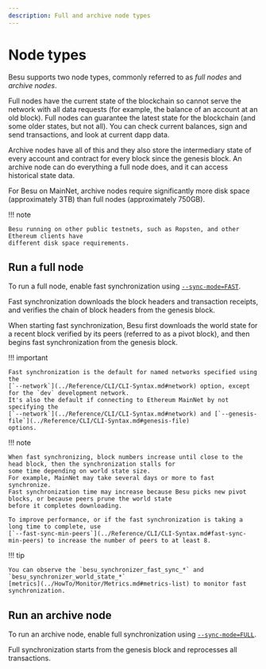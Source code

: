 ```yaml
---
description: Full and archive node types
---
```


# Node types

Besu supports two node types, commonly referred to as _full nodes_ and _archive nodes_.

Full nodes have the current state of the blockchain so cannot serve the network with all data
requests (for example, the balance of an account at an old block). Full nodes can guarantee the
latest state for the blockchain (and some older states, but not all). You can check current
balances, sign and send transactions, and look at current dapp data.

Archive nodes have all of this and they also store the intermediary state of every account and
contract for every block since the genesis block. An archive node can do everything a full node
does, and it can access historical state data.

For Besu on MainNet, archive nodes require significantly more disk space (approximately 3TB) than
full nodes (approximately 750GB).

!!! note

    Besu running on other public testnets, such as Ropsten, and other Ethereum clients have
    different disk space requirements.

## Run a full node

To run a full node, enable fast synchronization using
[`--sync-mode=FAST`](../Reference/CLI/CLI-Syntax.md#sync-mode).

Fast synchronization downloads the block headers and transaction receipts, and verifies the chain of
block headers from the genesis block.

When starting fast synchronization, Besu first downloads the world state for a recent block verified
by its peers (referred to as a pivot block), and then begins fast synchronization from the
genesis block.

!!! important

    Fast synchronization is the default for named networks specified using the
    [`--network`](../Reference/CLI/CLI-Syntax.md#network) option, except for the `dev` development network.
    It's also the default if connecting to Ethereum MainNet by not specifying the
    [`--network`](../Reference/CLI/CLI-Syntax.md#network) and [`--genesis-file`](../Reference/CLI/CLI-Syntax.md#genesis-file)
    options.

!!! note

    When fast synchronizing, block numbers increase until close to the head block, then the synchronization stalls for
    some time depending on world state size.
    For example, MainNet may take several days or more to fast synchronize.
    Fast synchronization time may increase because Besu picks new pivot blocks, or because peers prune the world state
    before it completes downloading.

    To improve performance, or if the fast synchronization is taking a long time to complete, use
    [`--fast-sync-min-peers`](../Reference/CLI/CLI-Syntax.md#fast-sync-min-peers) to increase the number of peers to at least 8.

!!! tip

    You can observe the `besu_synchronizer_fast_sync_*` and `besu_synchronizer_world_state_*`
    [metrics](../HowTo/Monitor/Metrics.md#metrics-list) to monitor fast synchronization.

## Run an archive node

To run an archive node, enable full synchronization using
[`--sync-mode=FULL`](../Reference/CLI/CLI-Syntax.md#sync-mode).

Full synchronization starts from the genesis block and reprocesses all transactions.
